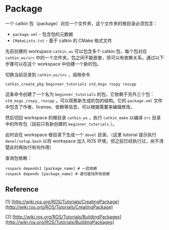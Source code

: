 # Package

一个 catkin 包（package）对应一个文件夹，这个文件夹的根目录必须包含：

* `package.xml` - 包含包的元数据
* `CMakeLists.txt` - 基于 catkin 的 CMake 格式文件

先前创建的 workspace `catkin_ws` 可以包含多个 catkin 包，每个包对应 `catkin_ws/src` 中的一个文件夹。包之间不能嵌套，但可以有依赖关系。通过以下步骤可以在这个 workspace 中创建一个新的包。

切换当前目录到 `catkin_ws/src` ，调用命令

```text
catkin_create_pkg beginner_tutorials std_msgs rospy roscpp
```

这条命令创建了一个名为 `beginner_tutorials` 的包，它依赖于另外三个包：`std_msgs` ,`rospy` , `roscpp` 。可以观察新生成的包的结构。它的 `package.xml` 文件中包含了作者、license、依赖等信息，可以根据需要来编辑修改。

然后切回 workspace 的根目录 `catkin_ws` ，执行 `catkin_make` 以编译 `src` 目录中的所有包（目前只有新创建的 `beginner_tutorials` ）。

此时会在 workspace 根目录下生成一个 `devel` 目录。（这里 tutorial 提示执行 `devel/setup.bash` 以将 workspace 加入 ROS 环境，但之前已经执行过，尚不清楚此时再执行有何作用）

查询包依赖：

```text
rospack depends1 [package_name] # 一层依赖
rospack depends [package_name] # 递归查找所有依赖
```

## Reference

\[1\] [http://wiki.ros.org/ROS/Tutorials/CreatingPackage](http://wiki.ros.org/ROS/Tutorials/CreatingPackage)

\[2\] [http://wiki.ros.org/ROS/Tutorials/BuildingPackages](http://wiki.ros.org/ROS/Tutorials/BuildingPackages)





